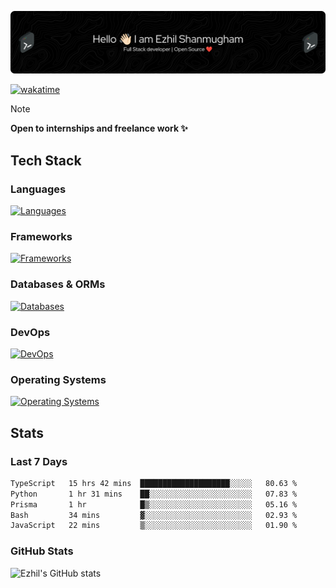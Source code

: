 ![Header](./.github/workflows/header.png)

[![wakatime](https://wakatime.com/badge/user/e780b5d2-6a76-4fde-a594-4ff159327ad3.svg)](https://wakatime.com/@e780b5d2-6a76-4fde-a594-4ff159327ad3)

> [!NOTE]  
> **Open to internships and freelance work ✨**

## Tech Stack

### Languages

[![Languages](https://skillicons.dev/icons?i=python,java,kotlin,javascript,typescript,php&theme=dark)](https://skillicons.dev)

### Frameworks

[![Frameworks](https://skillicons.dev/icons?i=react,next,tailwind,express,flask,jquery,bootstrap&theme=dark)](https://skillicons.dev)

### Databases & ORMs

[![Databases](https://skillicons.dev/icons?i=mysql,postgres,mongodb,prisma&theme=dark)](https://skillicons.dev)

### DevOps

[![DevOps](https://skillicons.dev/icons?i=aws,azure,gcp,cloudflare,vercel,docker,git,github,githubactions,nginx&theme=dark)](https://skillicons.dev)

### Operating Systems

[![Operating Systems](https://skillicons.dev/icons?i=windows,ubuntu&theme=dark)](https://skillicons.dev)

## Stats

### Last 7 Days

<!--START_SECTION:waka-->

```txt
TypeScript   15 hrs 42 mins  ████████████████████░░░░░   80.63 %
Python       1 hr 31 mins    ██░░░░░░░░░░░░░░░░░░░░░░░   07.83 %
Prisma       1 hr            █▒░░░░░░░░░░░░░░░░░░░░░░░   05.16 %
Bash         34 mins         ▓░░░░░░░░░░░░░░░░░░░░░░░░   02.93 %
JavaScript   22 mins         ▒░░░░░░░░░░░░░░░░░░░░░░░░   01.90 %
```

<!--END_SECTION:waka-->

### GitHub Stats

![Ezhil's GitHub stats](https://github-readme-stats.vercel.app/api?username=ezhil56x&theme=dark&show_icons=true)
